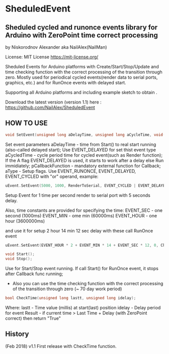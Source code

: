 # SheduledEvent

## Sheduled cycled and runonce events library for Arduino with ZeroPoint time correct processing

by Niskorodnov Alexander aka NailAlex(NailMan)

License: MIT License
https://mit-license.org/ 

Sheduled Events for Arduino platforms with Create/Start/Stop/Update and time checking function with the correct processing of the transition through zero.
Mostly used for periodical cycled events(render data to serial ports, graphics, etc.) and for RunOnce events with delayed start.

Supporting all Arduino platforms  and including example sketch to obtain . 

Download the latest version (version 1.1) here :
https://github.com/NailAlex/SheduledEvent


## HOW TO USE

```c++
void SetEvent(unsigned long aDelayTime, unsigned long aCycleTime, void(*pCallbackFunction)(void), uint8_t aType);
```
Set event parameters
aDelayTime - time from Start() to real start running (also-called delayed start); Use EVENT_DELAYED for set thist event type
aCycledTime - cycle period time for cycled event(such as Render function); If the A flag EVENT_DELAYED is used, it starts to work after a delay else Run immidiately;
pCallbackFunction - mandatory external function for Callback;
aType - Setup flags. Use EVENT_RUNONCE, EVENT_DELAYED, EVENT_CYCLED with "or" operand, example:

```c++
uEvent.SetEvent(5000, 1000, RenderToSerial, EVENT_CYCLED | EVENT_DELAYED);
```
Setup Event for 1 time per second render to serial port with 5 seconds delay.

Also, time constants are provided for specifying the time:
EVENT_SEC - one second (1000ms)
EVENT_MIN - ome min (60000ms)
EVENT_HOUR - one hour (3600000ms)

and use it for setup 2 hour 14 min 12 sec delay with these call RunOnce event
```c++
uEvent.SetEvent(EVENT_HOUR * 2 + EVENT_MIN * 14 + EVENT_SEC * 12, 0, ChangeTheCounter, EVENT_RUNONCE | EVENT_DELAYED);
```

```c++
void Start();
void Stop();
```

Use for Start/Stop event running.
If call Start() for RunOnce event, it stops after Callback func running;


- Also you can use the time checking function with the correct processing of the transition through zero (~ 70 day work period)
```c++
bool CheckTime(unsigned long lastt, unsigned long idelay);
```
Where:
lastt - Time value (millis) at start(last) position
idelay - Delay period for event
Result - if current time > Last Time + Delay (with ZeroPoint correct) then return "True"

## History
(Feb 2018) v1.1 First release with CheckTime function. 